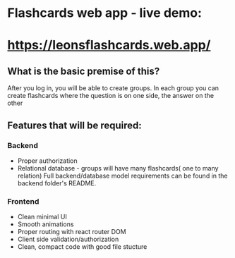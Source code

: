 # Flashcards web app - live demo:

# https://leonsflashcards.web.app/

## What is the basic premise of this?

After you log in, you will be able to create groups. In each group you can create flashcards
where the question is on one side, the answer on the other

## Features that will be required:

### Backend

- Proper authorization
- Relational database - groups will have many flashcards( one to many relation)
  Full backend/database model requirements can be found in the backend folder's README.

### Frontend

- Clean minimal UI
- Smooth animations
- Proper routing with react router DOM
- Client side validation/authorization
- Clean, compact code with good file stucture
